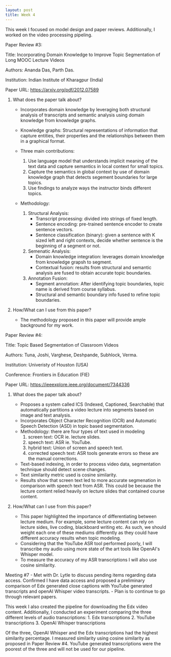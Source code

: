 ```yaml
---
layout: post
title: Week 4
---
```


This week I focused on model design and paper reviews. Additionally, I worked on the video processing pipeling.

Paper Review #3:

Title: Incorporating Domain Knowledge to Improve Topic Segmentation of Long MOOC Lecture Videos

Authors: Ananda Das, Parth Das.

Institution: Indian Institute of Kharagpur (India)

Paper URL: https://arxiv.org/pdf/2012.07589

1. What does the paper talk about?
    - Incorporates domain knowledge by leveraging both structural analysis of transcripts and semantic analysis using domain knowledge from knowledge graphs.
    - Knowledge graphs: Structural representations of information that capture entities, their properties and the relationships between them in a graphical format.
    - Three main contributions:
        1. Use language model that understands implicit meaning of the text data and capture semantics in local context for small topics.
        2. Capture the semantics in global context by use of domain knowledge graph that detects segement boundaries for large topics.
        3. Use findings to analyze ways the instructor binds different topics.

    - Methodology:
        1. Structural Analysis: 
            - Transcript processing: divided into strings of fixed length.
            - Sentence encoding: pre-trained sentence encoder to create sentence vectors.
            - Sentence classification (binary): given a sentence  with K sized left and right contexts, decide whether sentence is the beginning of a segment or not.
        2. Semenatic Analysis:
            - Domain knowledge integration: leverages domain knowledge from knowledge grapsh to segment.
            - Contextual fusion: results from structural and semantic analysis are fused to obtain accurate topic boundaries.
        3. Annotation Fusion:
            - Segment annotation: After identifying topic boundaries, topic name is derived from course syllabus.
            - Structural and semantic boundary info fused to refine topic boundaries.

2. How/What can I use from this paper?
    - The methodology proposed in this paper will provide ample background for my work.


Paper Review #4:

Title: Topic Based Segmentation of Classroom Videos

Authors: Tuna, Joshi, Varghese, Deshpande, Subhlock, Verma.

Institution: Univeristy of Houston (USA)

Conference: Frontiers in Education (FIE)

Paper URL: https://ieeexplore.ieee.org/document/7344336

1. What does the paper talk about?
    - Proposes a system called ICS (Indexed, Captioned, Searchable) that automatically partitions a video lecture into segments based on image and text analysis.
    - Incorporates Object Character Recognition (OCR) and Automatic Speech Detection (ASD) in topic based segmentation.
    - Methodology: there are four types of text used in modeling
        1. screen text: OCR ie. lecture slides.
        2. speech text: ASR ie. YouTube.
        3. hybrid text: Union of screen and speech text.
        4. corrected speech text: ASR tools generate errors so these are the manual corrections.
    - Text-based indexing, in order to process video data, segmentation technique should detect scene changes.
    - Text similarity metric used is cosine similarity.
    - Results show that screen text led to more accurate segmenation in comparison with speech text from ASR. This could be because the lecture content relied heavily on lecture slides that contained course content.

2. How/What can I use from this paper?
    - This paper highlighted the importance of differentiating between lecture medium. For example, some lecture content can rely on lecture sides, live coding, blackboard writing etc. As such, we should weight each one of these mediums differently as they could have different accuracy results when topic modeling.
    - Considering that the YouTube ASR tool performed poorly, I will transcribe my audio using more state of the art tools like OpenAI's Whisper model.
    - To measure the accuracy of my ASR transcriptions I will also use cosine similarity.

Meeting #7
    - Met with Dr. Lytle to discuss pending items regarding data access. Confirmed I have data access and proposed a preliminary comparison of Edx generated close captions with YouTube generated transcripts and openAI Whisper video transcripts.
    - Plan is to continue to go through relevant papers.

This week I also created the pipeline for downloading the Edx video content. Additionally, I conducted an experiment comparing the three different levels of audio transcriptions:
    1. Edx transcriptions
    2. YouTube transcriptions
    3. OpenAI Whisper transcriptions

Of the three, OpenAI Whisper and the Edx transcriptions had the highest similarity percentage. I measured similarity using cosine similarity as proposed in Paper Review #4. YouTube generated transcriptions were the poorest of the three and will not be used for our pipeline.